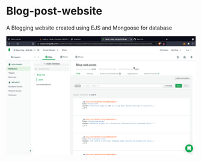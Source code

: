 # Blog-post-website
A Blogging website created using EJS and Mongoose for database

<h1Images></h1>

<img src="https://github.com/Aditya-D007/Blog-post-website/blob/main/Screenshot%202021-10-04%20at%2010.23.34%20PM.png"></img>
